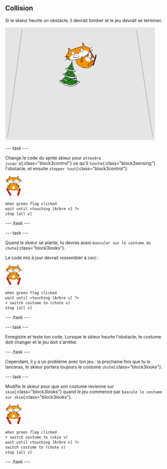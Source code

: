 ## Collision

Si le skieur heurte un obstacle, il devrait tomber et le jeu devrait se terminer.

![skieur tombé](images/skier_crash.png)

--- task ---

Change le code du sprite skieur pour `attendre jusqu'à`{:class="block3control"} ce qu'il `touche`{:class="block3sensing"} l'obstacle, et ensuite `stopper tout`{:class="block3control"}.

![sprite skieur](images/skier_sprite_small.png)

```blocks3
when green flag clicked
wait until <touching [Arbre v] ?>
stop [all v]
```

--- /task ---

--- task ---

Quand le skieur se plante, tu devras aussi `basculer sur le costume de chute`{:class="block3looks"}.

Le code mis à jour devrait ressembler à ceci :

![sprite skieur](images/skier_sprite_small.png)

```blocks3
when green flag clicked
wait until <touching [Arbre v] ?>
+ switch costume to (chute v)
stop [all v]
```

--- /task ---

--- task ---

Enregistre et teste ton code. Lorsque le skieur heurte l'obstacle, le costume doit changer et le jeu doit s'arrêter.

--- /task ---

Cependant, il y a un problème avec ton jeu : la prochaine fois que tu le lanceras, le skieur portera toujours le costume `chute`{:class="block3looks"}.

--- task ---

Modifie le skieur pour que son costume revienne sur `skie`{:class="block3looks"} quand le jeu commence par `bascule le costume sur skie`{:class="block3looks"}.

![sprite skieur](images/skier_sprite_small.png)

```blocks3
when green flag clicked
+ switch costume to (skie v)
wait until <touching [Arbre v] ?>
switch costume to (chute v)
stop [all v]
```

--- /task ---